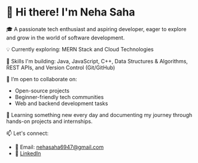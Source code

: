 # 👋 Hi there! I'm Neha Saha

🎓 A passionate tech enthusiast and aspiring developer, eager to explore and grow in the world of software development.

💡 Currently exploring: MERN Stack and Cloud Technologies

🔧 Skills I'm building: Java, JavaScript, C++, Data Structures & Algorithms, REST APIs, and Version Control (Git/GitHub)

🤝 I’m open to collaborate on:
- Open-source projects
- Beginner-friendly tech communities
- Web and backend development tasks

🌱 Learning something new every day and documenting my journey through hands-on projects and internships.

📫 Let's connect:
- 📧 Email: nehasaha6947@gmail.com
- 💼 [LinkedIn](https://www.linkedin.com/in/neha-saha-72a13225b/)




<!---
Neha-cmd5/Neha-cmd5 is a ✨ special ✨ repository because its `README.md` (this file) appears on your GitHub profile.
You can click the Preview link to take a look at your changes.
--->
